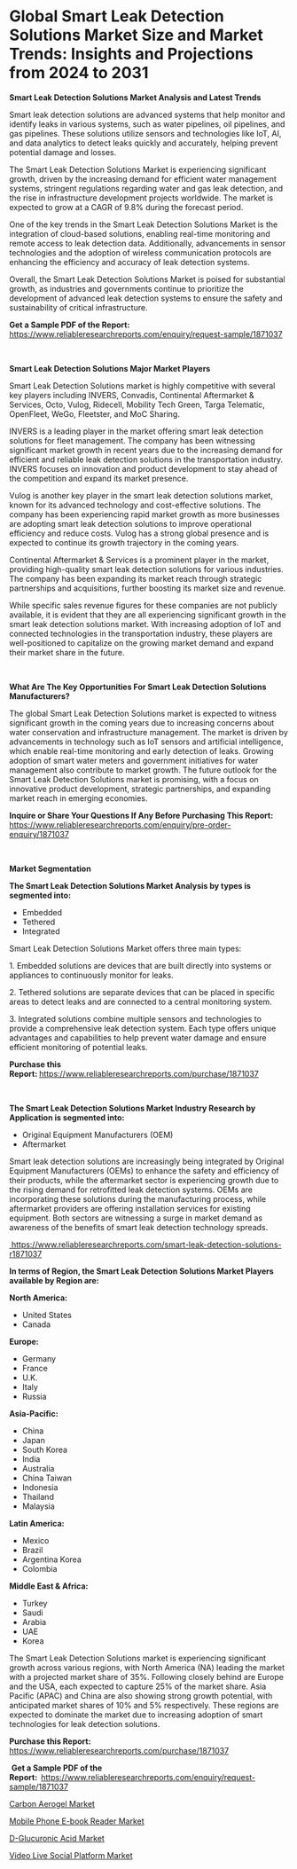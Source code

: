 <p><h1>Global Smart Leak Detection Solutions Market Size and Market Trends: Insights and Projections from 2024 to 2031</h1></p><p><strong>Smart Leak Detection Solutions Market Analysis and Latest Trends</strong></p>
<p><p>Smart leak detection solutions are advanced systems that help monitor and identify leaks in various systems, such as water pipelines, oil pipelines, and gas pipelines. These solutions utilize sensors and technologies like IoT, AI, and data analytics to detect leaks quickly and accurately, helping prevent potential damage and losses.</p><p>The Smart Leak Detection Solutions Market is experiencing significant growth, driven by the increasing demand for efficient water management systems, stringent regulations regarding water and gas leak detection, and the rise in infrastructure development projects worldwide. The market is expected to grow at a CAGR of 9.8% during the forecast period.</p><p>One of the key trends in the Smart Leak Detection Solutions Market is the integration of cloud-based solutions, enabling real-time monitoring and remote access to leak detection data. Additionally, advancements in sensor technologies and the adoption of wireless communication protocols are enhancing the efficiency and accuracy of leak detection systems.</p><p>Overall, the Smart Leak Detection Solutions Market is poised for substantial growth, as industries and governments continue to prioritize the development of advanced leak detection systems to ensure the safety and sustainability of critical infrastructure.</p></p>
<p><strong>Get a Sample PDF of the Report:&nbsp;</strong> <a href="https://www.reliableresearchreports.com/enquiry/request-sample/1871037">https://www.reliableresearchreports.com/enquiry/request-sample/1871037</a></p>
<p>&nbsp;</p>
<p><strong>Smart Leak Detection Solutions Major Market Players</strong></p>
<p><p>Smart Leak Detection Solutions market is highly competitive with several key players including INVERS, Convadis, Continental Aftermarket & Services, Octo, Vulog, Ridecell, Mobility Tech Green, Targa Telematic, OpenFleet, WeGo, Fleetster, and MoC Sharing.</p><p>INVERS is a leading player in the market offering smart leak detection solutions for fleet management. The company has been witnessing significant market growth in recent years due to the increasing demand for efficient and reliable leak detection solutions in the transportation industry. INVERS focuses on innovation and product development to stay ahead of the competition and expand its market presence.</p><p>Vulog is another key player in the smart leak detection solutions market, known for its advanced technology and cost-effective solutions. The company has been experiencing rapid market growth as more businesses are adopting smart leak detection solutions to improve operational efficiency and reduce costs. Vulog has a strong global presence and is expected to continue its growth trajectory in the coming years.</p><p>Continental Aftermarket & Services is a prominent player in the market, providing high-quality smart leak detection solutions for various industries. The company has been expanding its market reach through strategic partnerships and acquisitions, further boosting its market size and revenue.</p><p>While specific sales revenue figures for these companies are not publicly available, it is evident that they are all experiencing significant growth in the smart leak detection solutions market. With increasing adoption of IoT and connected technologies in the transportation industry, these players are well-positioned to capitalize on the growing market demand and expand their market share in the future.</p></p>
<p>&nbsp;</p>
<p><strong>What Are The Key Opportunities For Smart Leak Detection Solutions Manufacturers?</strong></p>
<p><p>The global Smart Leak Detection Solutions market is expected to witness significant growth in the coming years due to increasing concerns about water conservation and infrastructure management. The market is driven by advancements in technology such as IoT sensors and artificial intelligence, which enable real-time monitoring and early detection of leaks. Growing adoption of smart water meters and government initiatives for water management also contribute to market growth. The future outlook for the Smart Leak Detection Solutions market is promising, with a focus on innovative product development, strategic partnerships, and expanding market reach in emerging economies.</p></p>
<p><strong>Inquire or Share Your Questions If Any Before Purchasing This Report:</strong> <a href="https://www.reliableresearchreports.com/enquiry/pre-order-enquiry/1871037">https://www.reliableresearchreports.com/enquiry/pre-order-enquiry/1871037</a></p>
<p>&nbsp;</p>
<p><strong>Market Segmentation</strong></p>
<p><strong>The Smart Leak Detection Solutions Market Analysis by types is segmented into:</strong></p>
<p><ul><li>Embedded</li><li>Tethered</li><li>Integrated</li></ul></p>
<p><p>Smart Leak Detection Solutions Market offers three main types: </p><p>1. Embedded solutions are devices that are built directly into systems or appliances to continuously monitor for leaks.</p><p> </p><p>2. Tethered solutions are separate devices that can be placed in specific areas to detect leaks and are connected to a central monitoring system.</p><p> </p><p>3. Integrated solutions combine multiple sensors and technologies to provide a comprehensive leak detection system. Each type offers unique advantages and capabilities to help prevent water damage and ensure efficient monitoring of potential leaks.</p></p>
<p><strong>Purchase this Report:&nbsp;</strong><a href="https://www.reliableresearchreports.com/purchase/1871037">https://www.reliableresearchreports.com/purchase/1871037</a></p>
<p>&nbsp;</p>
<p><strong>The Smart Leak Detection Solutions Market Industry Research by Application is segmented into:</strong></p>
<p><ul><li>Original Equipment Manufacturers (OEM)</li><li>Aftermarket</li></ul></p>
<p><p>Smart leak detection solutions are increasingly being integrated by Original Equipment Manufacturers (OEMs) to enhance the safety and efficiency of their products, while the aftermarket sector is experiencing growth due to the rising demand for retrofitted leak detection systems. OEMs are incorporating these solutions during the manufacturing process, while aftermarket providers are offering installation services for existing equipment. Both sectors are witnessing a surge in market demand as awareness of the benefits of smart leak detection technology spreads.</p></p>
<p><a href="https://www.reliableresearchreports.com/smart-leak-detection-solutions-r1871037">&nbsp;https://www.reliableresearchreports.com/smart-leak-detection-solutions-r1871037</a></p>
<p><strong>In terms of Region, the Smart Leak Detection Solutions Market Players available by Region are:</strong></p>
<p>
    <p> <strong> North America: </strong>
        <ul>
            <li>United States</li>
            <li>Canada</li>
        </ul>
        </p> 
    <p> <strong> Europe: </strong>
        <ul>
            <li>Germany</li>
            <li>France</li>
            <li>U.K.</li>
            <li>Italy</li>
            <li>Russia</li>
        </ul>
        </p> 
    <p> <strong> Asia-Pacific: </strong>
        <ul>
            <li>China</li>
            <li>Japan</li>
            <li>South Korea</li>
            <li>India</li>
            <li>Australia</li>
            <li>China Taiwan</li>
            <li>Indonesia</li>
            <li>Thailand</li>
            <li>Malaysia</li>
        </ul>
        </p> 
    <p> <strong> Latin America: </strong>
        <ul>
            <li>Mexico</li>
            <li>Brazil</li>
            <li>Argentina Korea</li>
            <li>Colombia</li>
        </ul>
        </p> 
    <p> <strong> Middle East & Africa: </strong>
        <ul>
            <li>Turkey</li>
            <li>Saudi</li>
            <li>Arabia</li>
            <li>UAE</li>
            <li>Korea</li>
        </ul>
    </p>
    </p>
<p><p>The Smart Leak Detection Solutions market is experiencing significant growth across various regions, with North America (NA) leading the market with a projected market share of 35%. Following closely behind are Europe and the USA, each expected to capture 25% of the market share. Asia Pacific (APAC) and China are also showing strong growth potential, with anticipated market shares of 10% and 5% respectively. These regions are expected to dominate the market due to increasing adoption of smart technologies for leak detection solutions.</p></p>
<p><strong>Purchase this Report: </strong><a href="https://www.reliableresearchreports.com/purchase/1871037">https://www.reliableresearchreports.com/purchase/1871037</a></p>
<p>&nbsp;<strong>Get a Sample PDF of the Report:&nbsp;&nbsp;</strong><a href="https://www.reliableresearchreports.com/enquiry/request-sample/1871037">https://www.reliableresearchreports.com/enquiry/request-sample/1871037</a></p>
<p><strong></strong></p>
<p><p><a href="https://www.linkedin.com/pulse/carbon-aerogel-market-research-report-provides-thorough-industry-ah7kf">Carbon Aerogel Market</a></p><p><a href="https://github.com/peachesmcdowel1/Market-Research-Report-List-2/blob/main/mobile-phone-e-book-reader-market.md">Mobile Phone E-book Reader Market</a></p><p><a href="https://www.linkedin.com/pulse/d-glucuronic-acid-market-size-reflecting-forecast-till-2031-5xstf">D-Glucuronic Acid Market</a></p><p><a href="https://github.com/edytherolanlouisejk1miz0wig/Market-Research-Report-List-2/blob/main/video-live-social-platform-market.md">Video Live Social Platform Market</a></p></p>